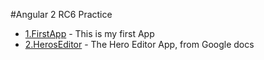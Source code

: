 #Angular 2 RC6 Practice

* [1.FirstApp] 		- This is my first App
* [2.HerosEditor] 	- The Hero Editor App, from Google docs










 [1.FirstApp]: <https://github.com/naveen09/Angular2Practice/tree/master/1.FirstApp>
 [2.HerosEditor]: <https://github.com/naveen09/Angular2Practice/tree/master/2.HerosEditor>